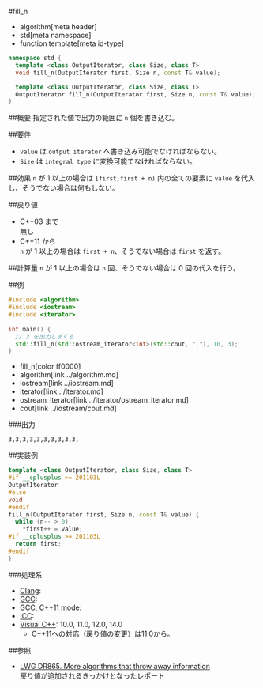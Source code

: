 #fill_n
* algorithm[meta header]
* std[meta namespace]
* function template[meta id-type]

```cpp
namespace std {
  template <class OutputIterator, class Size, class T>
  void fill_n(OutputIterator first, Size n, const T& value);			// C++03 まで

  template <class OutputIterator, class Size, class T>
  OutputIterator fill_n(OutputIterator first, Size n, const T& value);	// C++11 から
}
```

##概要
指定された値で出力の範囲に `n` 個を書き込む。


##要件
- `value` は `output iterator` へ書き込み可能でなければならない。
- `Size` は `integral type` に変換可能でなければならない。


##効果
`n` が 1 以上の場合は `[first,first + n)` 内の全ての要素に `value` を代入し、そうでない場合は何もしない。


##戻り値
- C++03 まで  
	無し
- C++11 から  
	`n` が 1 以上の場合は `first + n`、そうでない場合は `first` を返す。


##計算量
`n` が 1 以上の場合は `n` 回、そうでない場合は 0 回の代入を行う。


##例
```cpp
#include <algorithm>
#include <iostream>
#include <iterator>
 
int main() {
  // 3 を出力しまくる
  std::fill_n(std::ostream_iterator<int>(std::cout, ","), 10, 3);
}
```
* fill_n[color ff0000]
* algorithm[link ../algorithm.md]
* iostream[link ../iostream.md]
* iterator[link ../iterator.md]
* ostream_iterator[link ../iterator/ostream_iterator.md]
* cout[link ../iostream/cout.md]

###出力
```
3,3,3,3,3,3,3,3,3,3,
```


##実装例
```cpp
template <class OutputIterator, class Size, class T>
#if __cplusplus >= 201103L
OutputIterator
#else
void
#endif
fill_n(OutputIterator first, Size n, const T& value) {
  while (n-- > 0)
    *first++ = value;
#if __cplusplus >= 201103L
  return first;
#endif
}
```


###処理系
- [Clang](/implementation.md#clang):
- [GCC](/implementation.md#gcc): 
- [GCC, C++11 mode](/implementation.md#gcc): 
- [ICC](/implementation.md#icc): 
- [Visual C++](/implementation.md#visual_cpp): 10.0, 11.0, 12.0, 14.0
	- C++11への対応（戻り値の変更）は11.0から。


##参照
- [LWG DR865. More algorithms that throw away information](http://cplusplus.github.io/LWG/lwg-defects.html#865)  
	戻り値が追加されるきっかけとなったレポート
